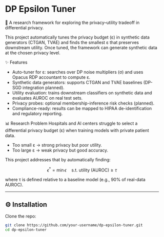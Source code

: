 # DP Epsilon Tuner
🚀 A research framework for exploring the privacy–utility tradeoff in differential privacy.

This project automatically tunes the privacy budget (ε) in synthetic data generators (CTGAN, TVAE) and finds the smallest ε that preserves downstream utility. Once tuned, the framework can generate synthetic data at the chosen privacy level.

✨ Features
- Auto-tuner for ε: searches over DP noise multipliers (σ) and uses Opacus RDP accountant to compute ε.
- Synthetic data generators: supports CTGAN and TVAE baselines (DP-SGD integration planned).
- Utility evaluation: trains downstream classifiers on synthetic data and evaluates AUROC on real test sets.
- Privacy probes: optional membership-inference risk checks (planned).
- Compliance-ready: results can be mapped to HIPAA de-identification and regulatory reporting.

📊 Research Problem
Hospitals and AI centers struggle to select a differential privacy budget (ε) when training models with private patient data.

- Too small ε → strong privacy but poor utility.
- Too large ε → weak privacy but good accuracy.

This project addresses that by automatically finding:

$$
\epsilon^* = \min \epsilon \quad \text{s.t. utility (AUROC)} \geq \tau
$$

where τ is defined relative to a baseline model (e.g., 90% of real-data AUROC).

---

## ⚙️ Installation

Clone the repo:
```bash
git clone https://github.com/your-username/dp-epsilon-tuner.git
cd dp-epsilon-tuner
